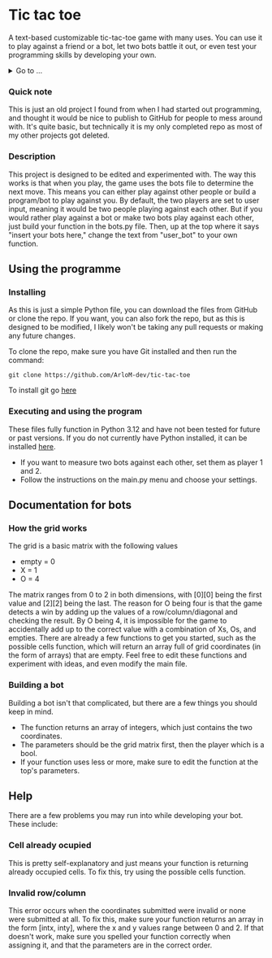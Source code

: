 # Tic tac toe

A text-based customizable tic-tac-toe game with many uses. You can use it to play against a friend or a bot,
let two bots battle it out, or even test your programming skills by developing your own.

<details>
  <summary> Go to ...</summary>
  <ul>
    <li><a href="#using-the-programme">Using the programme</a></li>
    <li><a href="#documentation-for-bots">Documentation for bots</a></li>
    <li><a href="#help">Help</a></li>
  </ul>
</details>

### Quick note

This is just an old project I found from when I had started out programming,
and thought it would be nice to publish to GitHub for people to mess around with. 
It's quite basic, but technically it is my only completed repo as most of my other projects got deleted.

### Description

This project is designed to be edited and experimented with.
The way this works is that when you play, the game uses the bots file to determine the next move.
This means you can either play against other people or build a program/bot to play against you.
By default, the two players are set to user input, meaning it would be two people playing against each other.
But if you would rather play against a bot or make two bots play against each other, just build your function in the bots.py file.
Then, up at the top where it says "insert your bots here," change the text from "user_bot" to your own function.

## Using the programme

### Installing

As this is just a simple Python file, you can download the files from GitHub or clone the repo.
If you want, you can also fork the repo, but as this is designed to be modified,
I likely won't be taking any pull requests or making any future changes.

To clone the repo, make sure you have Git installed and then run the command:
```
git clone https://github.com/ArloM-dev/tic-tac-toe
```
To install git go [here](https://git-scm.com/downloads)

### Executing and using the program

These files fully function in Python 3.12 and have not been tested for future or past versions.
If you do not currently have Python installed, it can be installed [here](https://www.python.org/downloads/).

* If you want to measure two bots against each other, set them as player 1 and 2.
* Follow the instructions on the main.py menu and choose your settings.


## Documentation for bots

### How the grid works

The grid is a basic matrix with the following values
* empty = 0
* X = 1
* O = 4  <br/>

The matrix ranges from 0 to 2 in both dimensions, with [0][0] being the first value and [2][2] being the last.
The reason for O being four is that the game detects a win by adding up the values of a row/column/diagonal and checking the result.
By O being 4, it is impossible for the game to accidentally add up to the correct value with a combination of Xs, Os, and empties.
There are already a few functions to get you started, such as the possible cells function, which will return an array full of grid coordinates (in the form of arrays) that are empty.
Feel free to edit these functions and experiment with ideas, and even modify the main file.

### Building a bot

Building a bot isn't that complicated, but there are a few things you should keep in mind.

* The function returns an array of integers, which just contains the two coordinates.
* The parameters should be the grid matrix first, then the player which is a bool.
* If your function uses less or more, make sure to edit the function at the top's parameters.

## Help

There are a few problems you may run into while developing your bot. These include:

### Cell already ocupied

This is pretty self-explanatory and just means your function is returning already occupied cells. To fix this, try using the possible cells function.

### Invalid row/column

This error occurs when the coordinates submitted were invalid or none were submitted at all.
To fix this, make sure your function returns an array in the form [intx, inty], where the x and y values range between 0 and 2.
If that doesn't work, make sure you spelled your function correctly when assigning it, and that the parameters are in the correct order.
